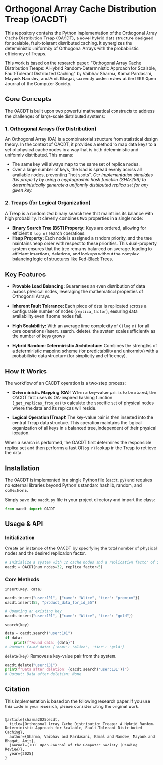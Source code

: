 
# Orthogonal Array Cache Distribution Treap (OACDT)

This repository contains the Python implementation of the Orthogonal Array Cache Distribution Treap (OACDT), a novel hybrid data structure designed for scalable, fault-tolerant distributed caching. It synergizes the deterministic uniformity of Orthogonal Arrays with the probabilistic efficiency of Treaps.

This work is based on the research paper: "Orthogonal Array Cache Distribution Treaps: A Hybrid Random-Deterministic Approach for Scalable, Fault-Tolerant Distributed Caching" by Vaibhav Sharma, Kamal Pardasani, Mayank Namdev, and Amit Bhagat, currently under review at the IEEE Open Journal of the Computer Society.

## Core Concepts
The OACDT is built upon two powerful mathematical constructs to address the challenges of large-scale distributed systems:
### 1. Orthogonal Arrays (for Distribution)
An Orthogonal Array (OA) is a combinatorial structure from statistical design theory. In the context of OACDT, it provides a method to map data keys to a set of physical cache nodes in a way that is both deterministic and uniformly distributed. This means:
* The same key will always map to the same set of replica nodes.
* Over a large number of keys, the load is spread evenly across all available nodes, preventing "hot spots".
*Our implementation simulates this property by using a cryptographic hash function (SHA-256) to deterministically generate a uniformly distributed replica set for any given key.*
### 2. Treaps (for Logical Organization)
A Treap is a randomized binary search tree that maintains its balance with high probability. It cleverly combines two properties in a single node:
* **Binary Search Tree (BST) Property:** Keys are ordered, allowing for efficient `O(log n)` search operations.
* **Heap Property:** Each node is assigned a random priority, and the tree maintains heap order with respect to these priorities.
This dual-property system ensures that the tree remains balanced on average, leading to efficient insertions, deletions, and lookups without the complex balancing logic of structures like Red-Black Trees.



## Key Features
* **Provable Load Balancing:** Guarantees an even distribution of data across physical nodes, leveraging the mathematical properties of Orthogonal Arrays.

* **Inherent Fault Tolerance:** Each piece of data is replicated across a configurable number of nodes (`replica_factor`), ensuring data availability even if some nodes fail.

* **High Scalability:** With an average time complexity of `O(log n)` for all core operations (insert, search, delete), the system scales efficiently as the number of keys grows.

* **Hybrid Random-Deterministic Architecture:** Combines the strengths of a deterministic mapping scheme (for predictability and uniformity) with a probabilistic data structure (for simplicity and efficiency).
## How It Works
The workflow of an OACDT operation is a two-step process:

* **Deterministic Mapping (OA):** When a key-value pair is to be stored, the OACDT first uses its OA-inspired hashing function (`_get_replicas_from_oa`) to calculate the specific set of physical nodes where the data and its replicas will reside.

* **Logical Operation (Treap):** The key-value pair is then inserted into the central Treap data structure. This operation maintains the logical organization of all keys in a balanced tree, independent of their physical location.

When a search is performed, the OACDT first determines the responsible replica set and then performs a fast O(`log n`) lookup in the Treap to retrieve the data.
## Installation
The OACDT is implemented in a single Python file (`oacdt.py`) and requires no external libraries beyond Python's standard hashlib, random, and collections.

Simply save the `oacdt.py` file in your project directory and import the class:
```python
from oacdt import OACDT
```
## Usage & API
### Initialization

Create an instance of the OACDT by specifying the total number of physical nodes and the desired replication factor.
```python
# Initialize a system with 32 cache nodes and a replication factor of 5
oacdt = OACDT(num_nodes=32, replica_factor=5)
```

### Core Methods
`insert(key, data)`
```python
oacdt.insert("user:101", {"name": "Alice", "tier": "premium"})
oacdt.insert(55, "product_data_for_id_55")

# Updating an existing key
oacdt.insert("user:101", {"name": "Alice", "tier": "gold"})
```

`search(key)`
```python
data = oacdt.search("user:101")
if data:
    print(f"Found data: {data}")
# Output: Found data: {'name': 'Alice', 'tier': 'gold'}
```
`delete(key)`
Removes a key-value pair from the system.
```python
oacdt.delete("user:101")
print(f"Data after deletion: {oacdt.search('user:101')}")
# Output: Data after deletion: None
```

## Citation
This implementation is based on the following research paper. If you use this code in your research, please consider citing the original work:
```

@article{sharma2025oacdt,
  title={Orthogonal Array Cache Distribution Treaps: A Hybrid Random-Deterministic Approach for Scalable, Fault-Tolerant Distributed Caching},
  author={Sharma, Vaibhav and Pardasani, Kamal and Namdev, Mayank and Bhagat, Amit},
  journal={IEEE Open Journal of the Computer Society (Pending Review)},
  year={2025}
}
```

